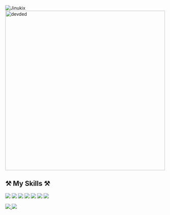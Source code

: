 
<img  src="https://komarev.com/ghpvc/?username=Jinukix" alt="Jinukix" />
<img src="https://github-readme-stats.vercel.app/api?username=Jinukix&count_private=true&show_icons=true&theme=dracula" alt="devded" width="500"/>

## ⚒️ My Skills ⚒️
<p>
  <img src="https://img.shields.io/badge/Python-3766AB?style=for-the-badge&logo=Python&logoColor=white"> 
  <img src="https://img.shields.io/badge/Django-145C21?style=for-the-badge&logo=Django&logoColor=white"> 
  <img src="https://img.shields.io/badge/javascript-f7df1e.svg?&style=for-the-badge&logo=javascript&logoColor=white"/>
  <img src="https://img.shields.io/badge/node.js-339933.svg?&style=for-the-badge&logo=node.js&logoColor=white"/>
  <img src="https://img.shields.io/badge/MySQL-5295B4?style=for-the-badge&logo=MySQL&logoColor=white"> 
  <img src="https://img.shields.io/badge/AWS-20195A?style=for-the-badge&logo=Amazon-AWS&logoColor=white"> 
  <img src="https://img.shields.io/badge/Docker-2496ED?style=for-the-badge&logo=docker&logoColor=white"> 
</p>

<p>
  <a href="https://velog.io/@jinukix/"> <img src="https://img.shields.io/badge/Velog-4ED998?style=for-the-badge&logo=Vimeo&logoColor=white">
  <a href="mailto:wfo3977@gmail.com"> <img src="https://img.shields.io/badge/Gmail-C63319?style=for-the-badge&logo=Gmail&logoColor=white"> 
</p>
